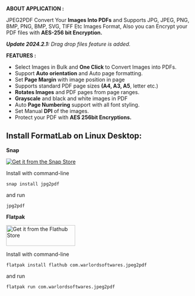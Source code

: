 **ABOUT APPLICATION :**

JPEG2PDF Convert Your **Images Into PDFs** and Supports JPG, JPEG, PNG, BMP, PNG, BMP, SVG, TIFF Etc Images Format, Also you can Encrypt your PDF files with **AES-256 bit Encryption.**

***Update 2024.2.1:** Drag drop files feature is added.*

**FEATURES :** 

 - Select Images in Bulk and **One Click** to Convert Images into PDFs.
 - Support **Auto orientation** and Auto page formatting.
 - Set **Page Margin** with image position in page
 - Supports standard PDF page sizes **(A4, A3, A5**, letter etc.)
 - **Rotates Images** and PDF pages from page ranges.
 - **Grayscale** and black and white images in PDF
 - Auto **Page Numbering** support with all font styling.
 - Set Manual **DPI** of the images.
 - Protect your PDF with **AES 256bit Encryptions.**


## Install FormatLab on Linux Desktop:

**Snap**

[![Get it from the Snap Store](https://snapcraft.io/static/images/badges/en/snap-store-black.svg)](https://snapcraft.io/jpg2pdf)

Install with command-line

`snap install jpg2pdf`

and run

`jpg2pdf`

**Flatpak**

<a href="https://flathub.org/apps/details/com.warlordsoftwares.jpeg2pdf"><img src="https://flathub.org/assets/badges/flathub-badge-en.png"  height="56" width="186" alt="Get it from the Flathub Store" ></a>

Install with command-line

`flatpak install flathub com.warlordsoftwares.jpeg2pdf`

and run

`flatpak run com.warlordsoftwares.jpeg2pdf`

